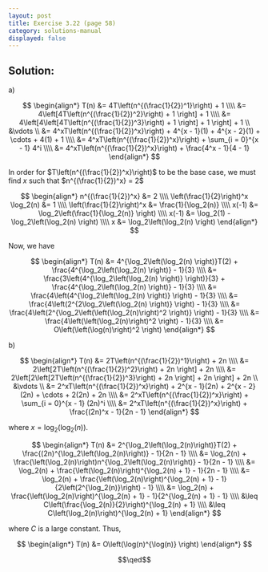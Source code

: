```yaml
---
layout: post
title: Exercise 3.22 (page 58)
category: solutions-manual
displayed: false
---
```


## Solution:

a)

$$
    \begin{align*}
        T(n) &= 4T\left(n^{(\frac{1}{2})^1}\right) + 1 \\\\
        &= 4\left[4T\left(n^{(\frac{1}{2})^2}\right) + 1  \right] + 1 \\\\
        &= 4\left[4\left[4T\left(n^{(\frac{1}{2})^3}\right) + 1  \right] + 1 \right] + 1 \\
        &\vdots \\
        &= 4^xT\left(n^{(\frac{1}{2})^x}\right) + 4^{x - 1}(1) + 4^{x - 2}(1) + \cdots + 4(1) + 1 \\\\
        &= 4^xT\left(n^{(\frac{1}{2})^x}\right) + \sum_{i = 0}^{x - 1} 4^i \\\\
        &= 4^xT\left(n^{(\frac{1}{2})^x}\right) + \frac{4^x - 1}{4 - 1}
    \end{align*}
$$

In order for $T\left(n^{(\frac{1}{2})^x}\right)$ to be the base case, we must find $x$ such that $n^{(\frac{1}{2})^x} = 2$

$$
    \begin{align*}
        n^{(\frac{1}{2})^x} &= 2 \\\\
        \left(\frac{1}{2}\right)^x \log_2(n) &= 1 \\\\
        \left(\frac{1}{2}\right)^x &= \frac{1}{\log_2(n)} \\\\
        x(-1) &= \log_2\left(\frac{1}{\log_2(n)} \right) \\\\
        x(-1) &= \log_2(1) - \log_2\left(\log_2(n) \right) \\\\
        x &= \log_2\left(\log_2(n) \right)
    \end{align*}
$$

Now, we have

$$
    \begin{align*}
        T(n) &= 4^{\log_2\left(\log_2(n) \right)}T(2) + \frac{4^{\log_2\left(\log_2(n) \right)} - 1}{3} \\\\
        &= \frac{3\left(4^{\log_2\left(\log_2(n) \right)} \right)}{3} + \frac{4^{\log_2\left(\log_2(n) \right)} - 1}{3} \\\\
        &= \frac{4\left(4^{\log_2\left(\log_2(n) \right)} \right) - 1}{3} \\\\
        &= \frac{4\left(2^{2\log_2\left(\log_2(n) \right)} \right) - 1}{3} \\\\
        &= \frac{4\left(2^{\log_2\left(\left(\log_2(n)\right)^2 \right)} \right) - 1}{3} \\\\
        &= \frac{4\left(\left(\log_2(n)\right)^2 \right) - 1}{3} \\\\
        &= O\left(\left(\log(n)\right)^2 \right)
    \end{align*}
$$

b)

$$
    \begin{align*}
        T(n) &= 2T\left(n^{(\frac{1}{2})^1}\right) + 2n \\\\
        &= 2\left[2T\left(n^{(\frac{1}{2})^2}\right) + 2n  \right] + 2n \\\\
        &= 2\left[2\left[2T\left(n^{(\frac{1}{2})^3}\right) + 2n  \right] + 2n \right] + 2n \\
        &\vdots \\
        &= 2^xT\left(n^{(\frac{1}{2})^x}\right) + 2^{x - 1}(2n) + 2^{x - 2}(2n) + \cdots + 2(2n) + 2n \\\\
        &= 2^xT\left(n^{(\frac{1}{2})^x}\right) + \sum_{i = 0}^{x - 1} (2n)^i \\\\
        &= 2^xT\left(n^{(\frac{1}{2})^x}\right) + \frac{(2n)^x - 1}{2n - 1}
    \end{align*}
$$

where $x = \log_2\left(\log_2(n)\right)$. 

$$
    \begin{align*}
        T(n) &= 2^{\log_2\left(\log_2(n)\right)}T(2) + \frac{(2n)^{\log_2\left(\log_2(n)\right)} - 1}{2n - 1} \\\\
        &= \log_2(n) +  \frac{\left(\log_2(n)\right)n^{\log_2\left(\log_2(n)\right)} - 1}{2n - 1} \\\\
        &= \log_2(n) + \frac{\left(\log_2(n)\right)^{\log_2(n) + 1} - 1}{2n - 1} \\\\
        &= \log_2(n) + \frac{\left(\log_2(n)\right)^{\log_2(n) + 1} - 1}{2\left(2^{\log_2(n)}\right) - 1} \\\\
        &= \log_2(n) + \frac{\left(\log_2(n)\right)^{\log_2(n) + 1} - 1}{2^{\log_2(n) + 1} - 1} \\\\
        &\leq C\left(\frac{\log_2(n)}{2}\right)^{\log_2(n) + 1} \\\\
        &\leq C\left(\log_2(n)\right)^{\log_2(n) + 1}
    \end{align*}
$$

where $C$ is a large constant. Thus,

$$
    \begin{align*}
        T(n) &= O\left(\log(n)^{\log(n)} \right)
    \end{align*}
$$

$$\qed$$